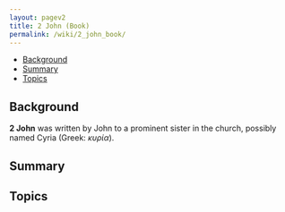 ```yaml
---
layout: pagev2
title: 2 John (Book)
permalink: /wiki/2_john_book/
---
```

- [Background](#background)
- [Summary](#summary)
- [Topics](#topics)

## Background

**2 John** was written by John to a prominent sister in the church, possibly named Cyria (Greek: *κυρία*). 

## Summary

## Topics
